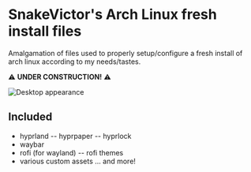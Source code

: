 
# SnakeVictor's Arch Linux fresh install files

Amalgamation of files used to properly setup/configure a fresh install of arch linux according to my needs/tastes.

⚠️ **UNDER CONSTRUCTION!** ⚠️

![Desktop appearance](https://i.imgur.com/Yb5EtNQ.png)

## Included
- hyprland
-- hyprpaper
-- hyprlock
- waybar
- rofi (for wayland)
-- rofi themes
- various custom assets
... and more!
